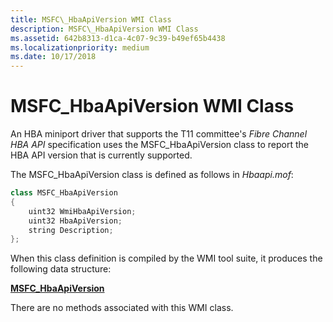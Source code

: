 ```yaml
---
title: MSFC\_HbaApiVersion WMI Class
description: MSFC\_HbaApiVersion WMI Class
ms.assetid: 642b8313-d1ca-4c07-9c39-b49ef65b4438
ms.localizationpriority: medium
ms.date: 10/17/2018
---
```


# MSFC\_HbaApiVersion WMI Class


An HBA miniport driver that supports the T11 committee's *Fibre Channel HBA API* specification uses the MSFC\_HbaApiVersion class to report the HBA API version that is currently supported.

The MSFC\_HbaApiVersion class is defined as follows in *Hbaapi.mof*:

```cpp
class MSFC_HbaApiVersion
{
    uint32 WmiHbaApiVersion;
    uint32 HbaApiVersion;
    string Description;
};
```

When this class definition is compiled by the WMI tool suite, it produces the following data structure:

[**MSFC\_HbaApiVersion**](https://docs.microsoft.com/previous-versions/windows/hardware/drivers/ff562507(v=vs.85))

There are no methods associated with this WMI class.

 

 





